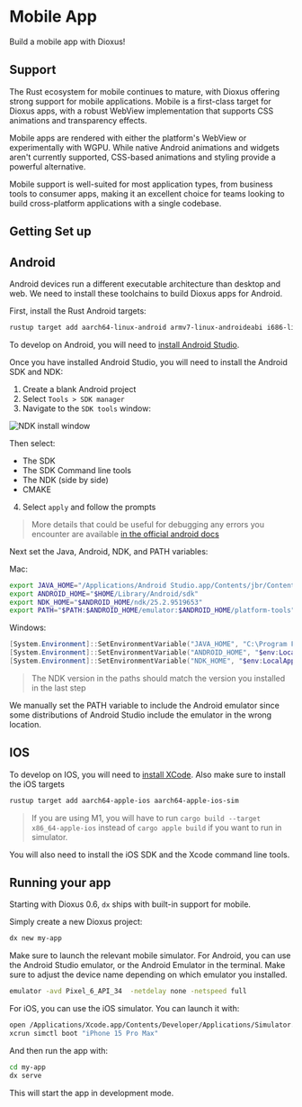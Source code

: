 # Mobile App

Build a mobile app with Dioxus!

## Support

The Rust ecosystem for mobile continues to mature, with Dioxus offering strong support for mobile applications. Mobile is a first-class target for Dioxus apps, with a robust WebView implementation that supports CSS animations and transparency effects.

Mobile apps are rendered with either the platform's WebView or experimentally with WGPU. While native Android animations and widgets aren't currently supported, CSS-based animations and styling provide a powerful alternative.

Mobile support is well-suited for most application types, from business tools to consumer apps, making it an excellent choice for teams looking to build cross-platform applications with a single codebase.

## Getting Set up

## Android

Android devices run a different executable architecture than desktop and web. We need to install these toolchains to build Dioxus apps for Android.

First, install the Rust Android targets:

```sh
rustup target add aarch64-linux-android armv7-linux-androideabi i686-linux-android x86_64-linux-android
```

To develop on Android, you will need to [install Android Studio](https://developer.android.com/studio).

Once you have installed Android Studio, you will need to install the Android SDK and NDK:

1. Create a blank Android project
2. Select `Tools > SDK manager`
3. Navigate to the `SDK tools` window:

![NDK install window](/assets/static/android_ndk_install.png)

Then select:
- The SDK
- The SDK Command line tools
- The NDK (side by side)
- CMAKE

4. Select `apply` and follow the prompts

> More details that could be useful for debugging any errors you encounter are available [in the official android docs](https://developer.android.com/studio/intro/update#sdk-manager)

Next set the Java, Android, NDK, and PATH variables:

Mac:
```sh
export JAVA_HOME="/Applications/Android Studio.app/Contents/jbr/Contents/Home"
export ANDROID_HOME="$HOME/Library/Android/sdk"
export NDK_HOME="$ANDROID_HOME/ndk/25.2.9519653"
export PATH="$PATH:$ANDROID_HOME/emulator:$ANDROID_HOME/platform-tools"
```

Windows:
```powershell
[System.Environment]::SetEnvironmentVariable("JAVA_HOME", "C:\Program Files\Android\Android Studio\jbr", "User")
[System.Environment]::SetEnvironmentVariable("ANDROID_HOME", "$env:LocalAppData\Android\Sdk", "User")
[System.Environment]::SetEnvironmentVariable("NDK_HOME", "$env:LocalAppData\Android\Sdk\ndk\25.2.9519653", "User")
```

> The NDK version in the paths should match the version you installed in the last step

We manually set the PATH variable to include the Android emulator since some distributions of Android Studio include the emulator in the wrong location.

## IOS

To develop on IOS, you will need to [install XCode](https://apps.apple.com/us/app/xcode/id497799835). Also make sure to install the iOS targets

```sh
rustup target add aarch64-apple-ios aarch64-apple-ios-sim
```

> If you are using M1, you will have to run `cargo build --target x86_64-apple-ios` instead of `cargo apple build` if you want to run in simulator.

You will also need to install the iOS SDK and the Xcode command line tools.

## Running your app

Starting with Dioxus 0.6, `dx` ships with built-in support for mobile.

Simply create a new Dioxus project:

```sh
dx new my-app
```

Make sure to launch the relevant mobile simulator. For Android, you can use the Android Studio emulator, or the Android Emulator in the terminal. Make sure to adjust the device name depending on which emulator you installed.

```sh
emulator -avd Pixel_6_API_34  -netdelay none -netspeed full
```

For iOS, you can use the iOS simulator. You can launch it with:

```sh
open /Applications/Xcode.app/Contents/Developer/Applications/Simulator.app
xcrun simctl boot "iPhone 15 Pro Max"
```

And then run the app with:

```sh
cd my-app
dx serve
```

This will start the app in development mode.
